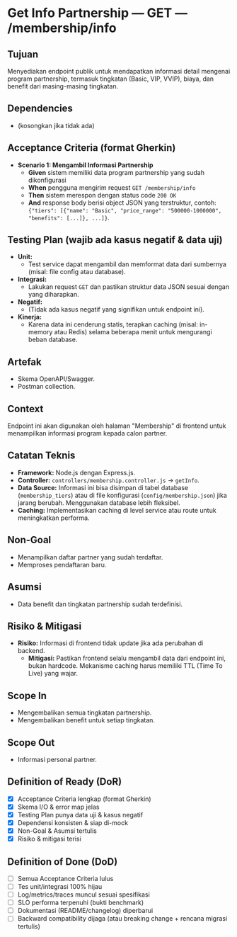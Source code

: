 # Get Info Partnership — GET — /membership/info

## Tujuan
Menyediakan endpoint publik untuk mendapatkan informasi detail mengenai program partnership, termasuk tingkatan (Basic, VIP, VVIP), biaya, dan benefit dari masing-masing tingkatan.

## Dependencies
- (kosongkan jika tidak ada)

## Acceptance Criteria (format Gherkin)
- **Scenario 1: Mengambil Informasi Partnership**
  - **Given** sistem memiliki data program partnership yang sudah dikonfigurasi
  - **When** pengguna mengirim request `GET /membership/info`
  - **Then** sistem merespon dengan status code `200 OK`
  - **And** response body berisi object JSON yang terstruktur, contoh: `{"tiers": [{"name": "Basic", "price_range": "500000-1000000", "benefits": [...]}, ...]}`.

## Testing Plan (wajib ada kasus negatif & data uji)
- **Unit:**
  - Test service dapat mengambil dan memformat data dari sumbernya (misal: file config atau database).
- **Integrasi:**
  - Lakukan request `GET` dan pastikan struktur data JSON sesuai dengan yang diharapkan.
- **Negatif:**
  - (Tidak ada kasus negatif yang signifikan untuk endpoint ini).
- **Kinerja:**
  - Karena data ini cenderung statis, terapkan caching (misal: in-memory atau Redis) selama beberapa menit untuk mengurangi beban database.

## Artefak
- Skema OpenAPI/Swagger.
- Postman collection.

## Context
Endpoint ini akan digunakan oleh halaman "Membership" di frontend untuk menampilkan informasi program kepada calon partner.

## Catatan Teknis
- **Framework:** Node.js dengan Express.js.
- **Controller:** `controllers/membership.controller.js` -> `getInfo`.
- **Data Source:** Informasi ini bisa disimpan di tabel database (`membership_tiers`) atau di file konfigurasi (`config/membership.json`) jika jarang berubah. Menggunakan database lebih fleksibel.
- **Caching:** Implementasikan caching di level service atau route untuk meningkatkan performa.

## Non-Goal
- Menampilkan daftar partner yang sudah terdaftar.
- Memproses pendaftaran baru.

## Asumsi
- Data benefit dan tingkatan partnership sudah terdefinisi.

## Risiko & Mitigasi
- **Risiko:** Informasi di frontend tidak update jika ada perubahan di backend.
  - **Mitigasi:** Pastikan frontend selalu mengambil data dari endpoint ini, bukan hardcode. Mekanisme caching harus memiliki TTL (Time To Live) yang wajar.

## Scope In
- Mengembalikan semua tingkatan partnership.
- Mengembalikan benefit untuk setiap tingkatan.

## Scope Out
- Informasi personal partner.

## Definition of Ready (DoR)
- [x] Acceptance Criteria lengkap (format Gherkin)  
- [x] Skema I/O & error map jelas  
- [x] Testing Plan punya data uji & kasus negatif  
- [x] Dependensi konsisten & siap di-mock  
- [x] Non-Goal & Asumsi tertulis  
- [x] Risiko & mitigasi terisi  

## Definition of Done (DoD)
- [ ] Semua Acceptance Criteria lulus  
- [ ] Tes unit/integrasi 100% hijau  
- [ ] Log/metrics/traces muncul sesuai spesifikasi  
- [ ] SLO performa terpenuhi (bukti benchmark)  
- [ ] Dokumentasi (README/changelog) diperbarui  
- [ ] Backward compatibility dijaga (atau breaking change + rencana migrasi tertulis)  
